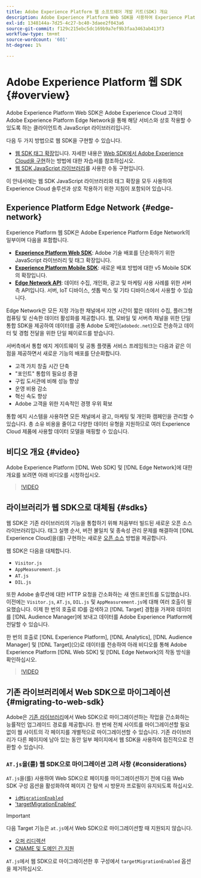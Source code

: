 ```yaml
---
title: Adobe Experience Platform 웹 소프트웨어 개발 키트(SDK) 개요
description: Adobe Experience Platform Web SDK을 사용하여 Experience Platform 기능을 웹 사이트에 통합하는 방법에 대해 알아봅니다.
exl-id: 1348144a-7d25-4c27-bc40-3daee2f043a6
source-git-commit: f129c215ebc5dc169b9a7ef9b3faa3463ab413f3
workflow-type: tm+mt
source-wordcount: '601'
ht-degree: 1%

---
```


# Adobe Experience Platform 웹 SDK {#overview}

Adobe Experience Platform Web SDK은 Adobe Experience Cloud 고객이 Adobe Experience Platform Edge Network을 통해 해당 서비스와 상호 작용할 수 있도록 하는 클라이언트측 JavaScript 라이브러리입니다.

다음 두 가지 방법으로 웹 SDK을 구현할 수 있습니다.

* [웹 SDK 태그 확장](../tags/extensions/client/web-sdk/web-sdk-extension-configuration.md)입니다. 자세한 내용은 [Web SDK에서 Adobe Experience Cloud을 구현](https://experienceleague.adobe.com/docs/platform-learn/implement-web-sdk/overview.html?lang=ko-KR)하는 방법에 대한 자습서를 참조하십시오.
* [웹 SDK JavaScript 라이브러리](install/library.md)를 사용한 수동 구현입니다.

이 안내서에는 웹 SDK JavaScript 라이브러리와 태그 확장을 모두 사용하여 Experience Cloud 솔루션과 상호 작용하기 위한 지침이 포함되어 있습니다.

## Experience Platform Edge Network {#edge-network}



Experience Platform 웹 SDK은 Adobe Experience Platform Edge Network의 일부이며 다음을 포함합니다.

* **[Experience Platform Web SDK](#overview)**: Adobe 기술 배포를 단순화하기 위한 JavaScript 라이브러리 및 태그 확장입니다.
* **[Experience Platform Mobile SDK](https://developer.adobe.com/client-sdks/home/)**: 새로운 배포 방법에 대한 v5 Mobile SDK의 확장입니다.
* **[Edge Network API](../server-api/overview.md)**: 데이터 수집, 개인화, 광고 및 마케팅 사용 사례를 위한 서버측 API입니다. 서버, IoT 디바이스, 셋톱 박스 및 기타 디바이스에서 사용할 수 있습니다.

Edge Network은 모든 지정 가능한 채널에서 지연 시간이 짧은 데이터 수집, 플러그형 컴퓨팅 및 신속한 데이터 활성화를 제공합니다. 웹, 모바일 및 서버측 채널을 위한 단일 통합 SDK을 제공하여 데이터를 공통 Adobe 도메인(`adobedc.net`)으로 전송하고 데이터 및 경험 전달을 위한 단일 페이로드를 받습니다.

서버측에서 통합 에지 게이트웨이 및 공통 플랫폼 서비스 프레임워크는 다음과 같은 이점을 제공하면서 새로운 기능의 배포를 단순화합니다.

* 고객 가치 창출 시간 단축
* &quot;포인트&quot; 통합의 필요성 종결
* 구립 도서관에 비해 성능 향상
* 운영 비용 감소
* 혁신 속도 향상
* Adobe 고객을 위한 지속적인 경쟁 우위 확보

통합 에지 시스템을 사용하면 모든 채널에서 광고, 마케팅 및 개인화 캠페인을 관리할 수 있습니다. 총 소유 비용을 줄이고 다양한 데이터 유형을 지원하므로 여러 Experience Cloud 제품에 사용할 데이터 모델을 매핑할 수 있습니다.

## 비디오 개요 {#video}

Adobe Experience Platform [!DNL Web SDK] 및 [!DNL Edge Network]에 대한 개요를 보려면 아래 비디오를 시청하십시오.

>[!VIDEO](https://video.tv.adobe.com/v/34141?quality=12&learn=on)

## 라이브러리가 웹 SDK으로 대체됨 {#sdks}

웹 SDK은 기존 라이브러리의 기능을 통합하기 위해 처음부터 빌드된 새로운 오픈 소스 라이브러리입니다. 태그 실행 순서, 버전 불일치 및 종속성 관리 문제를 해결하여 [!DNL Experience Cloud]을(를) 구현하는 새로운 [오픈 소스](https://github.com/adobe/alloy) 방법을 제공합니다.

웹 SDK은 다음을 대체합니다.

* `Visitor.js`
* `AppMeasurement.js`
* `AT.js`
* `DIL.js`

또한 Adobe 솔루션에 대한 HTTP 요청을 간소화하는 새 엔드포인트를 도입했습니다. 이전에는 `Visitor.js`, `AT.js`, `DIL.js` 및 `AppMeasurement.js`에 대해 여러 호출이 필요했습니다. 이제 한 번의 호출로 ID를 검색하고 [!DNL Target] 경험을 가져와 데이터를 [!DNL Audience Manager]에 보내고 데이터를 Adobe Experience Platform에 전달할 수 있습니다.

한 번의 호출로 [!DNL Experience Platform], [!DNL Analytics], [!DNL Audience Manager] 및 [!DNL Target]&#x200B;(으)로 데이터를 전송하여 아래 비디오를 통해 Adobe Experience Platform [!DNL Web SDK] 및 [!DNL Edge Network]의 작동 방식을 확인하십시오.

>[!VIDEO](https://video.tv.adobe.com/v/34148)

## 기존 라이브러리에서 Web SDK으로 마이그레이션 {#migrating-to-web-sdk}

Adobe은 [기존 라이브러리](#sdks)에서 Web SDK으로 마이그레이션하는 작업을 간소화하는 능률적인 업그레이드 경로를 제공합니다. 한 번에 전체 사이트를 마이그레이션할 필요 없이 웹 사이트의 각 페이지를 개별적으로 마이그레이션할 수 있습니다. 기존 라이브러리가 다른 페이지에 남아 있는 동안 일부 페이지에서 웹 SDK을 사용하여 점진적으로 전환할 수 있습니다.

### `AT.js`을(를) 웹 SDK으로 마이그레이션 고려 사항 {#considerations}

`AT.js`을(를) 사용하여 Web SDK으로 페이지를 마이그레이션하기 전에 다음 Web SDK 구성 옵션을 활성화하여 페이지 간 탐색 시 방문자 프로필이 유지되도록 하십시오.

* [`idMigrationEnabled`](/help/web-sdk/commands/configure/idmigrationenabled.md)
* [&#39;targetMigrationEnabled&#39;](/help/web-sdk/commands/configure/targetmigrationenabled.md)

>[!IMPORTANT]
>
>다음 Target 기능은 `at.js`에서 Web SDK으로 마이그레이션할 때 지원되지 않습니다.
>
>* [오퍼 리디렉션](https://experienceleague.adobe.com/docs/target/using/experiences/offers/offer-redirect.html)
>* [CNAME 및 도메인 간 지원](https://experienceleague.adobe.com/docs/target-dev/developer/client-side/at-js-implementation/atjs-cookies.html)

`AT.js`에서 웹 SDK으로 마이그레이션한 후 구성에서 `targetMigrationEnabled` 옵션을 제거하십시오.
